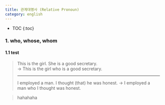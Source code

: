 ```yaml
---
title: 관계대명사 (Relative Pronoun)
category: english
---
```


* TOC
{:toc}

### 1. who, whose, whom 

#### 1.1 test
> This is the girl. She is a good secretary. <br>
> -> This is the girl who is a good secretary.
> * * *
> I employed a man. I thought (that) he was honest.
> -> I employed a man who I thought was honest.

> hahahaha

